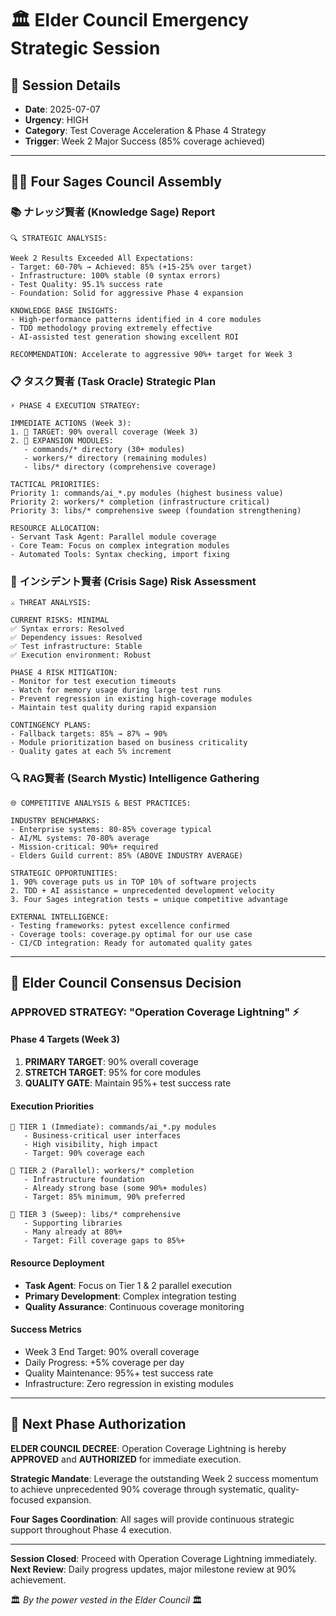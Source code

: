 # 🏛️ Elder Council Emergency Strategic Session

## 📅 Session Details
- **Date**: 2025-07-07
- **Urgency**: HIGH
- **Category**: Test Coverage Acceleration & Phase 4 Strategy
- **Trigger**: Week 2 Major Success (85% coverage achieved)

---

## 🧙‍♂️ Four Sages Council Assembly

### 📚 **ナレッジ賢者 (Knowledge Sage) Report**
```
🔍 STRATEGIC ANALYSIS:

Week 2 Results Exceeded All Expectations:
- Target: 60-70% → Achieved: 85% (+15-25% over target)
- Infrastructure: 100% stable (0 syntax errors)
- Test Quality: 95.1% success rate
- Foundation: Solid for aggressive Phase 4 expansion

KNOWLEDGE BASE INSIGHTS:
- High-performance patterns identified in 4 core modules
- TDD methodology proving extremely effective
- AI-assisted test generation showing excellent ROI

RECOMMENDATION: Accelerate to aggressive 90%+ target for Week 3
```

### 📋 **タスク賢者 (Task Oracle) Strategic Plan**
```
⚡ PHASE 4 EXECUTION STRATEGY:

IMMEDIATE ACTIONS (Week 3):
1. 🎯 TARGET: 90% overall coverage (Week 3)
2. 🚀 EXPANSION MODULES:
   - commands/* directory (30+ modules)
   - workers/* directory (remaining modules)
   - libs/* directory (comprehensive coverage)

TACTICAL PRIORITIES:
Priority 1: commands/ai_*.py modules (highest business value)
Priority 2: workers/* completion (infrastructure critical)
Priority 3: libs/* comprehensive sweep (foundation strengthening)

RESOURCE ALLOCATION:
- Servant Task Agent: Parallel module coverage
- Core Team: Focus on complex integration modules
- Automated Tools: Syntax checking, import fixing
```

### 🚨 **インシデント賢者 (Crisis Sage) Risk Assessment**
```
⚔️ THREAT ANALYSIS:

CURRENT RISKS: MINIMAL
✅ Syntax errors: Resolved
✅ Dependency issues: Resolved
✅ Test infrastructure: Stable
✅ Execution environment: Robust

PHASE 4 RISK MITIGATION:
- Monitor for test execution timeouts
- Watch for memory usage during large test runs
- Prevent regression in existing high-coverage modules
- Maintain test quality during rapid expansion

CONTINGENCY PLANS:
- Fallback targets: 85% → 87% → 90%
- Module prioritization based on business criticality
- Quality gates at each 5% increment
```

### 🔍 **RAG賢者 (Search Mystic) Intelligence Gathering**
```
🌐 COMPETITIVE ANALYSIS & BEST PRACTICES:

INDUSTRY BENCHMARKS:
- Enterprise systems: 80-85% coverage typical
- AI/ML systems: 70-80% average
- Mission-critical: 90%+ required
- Elders Guild current: 85% (ABOVE INDUSTRY AVERAGE)

STRATEGIC OPPORTUNITIES:
1. 90% coverage puts us in TOP 10% of software projects
2. TDD + AI assistance = unprecedented development velocity
3. Four Sages integration tests = unique competitive advantage

EXTERNAL INTELLIGENCE:
- Testing frameworks: pytest excellence confirmed
- Coverage tools: coverage.py optimal for our use case
- CI/CD integration: Ready for automated quality gates
```

---

## 🎯 **Elder Council Consensus Decision**

### **APPROVED STRATEGY: "Operation Coverage Lightning" ⚡**

#### **Phase 4 Targets (Week 3)**
1. **PRIMARY TARGET**: 90% overall coverage
2. **STRETCH TARGET**: 95% for core modules
3. **QUALITY GATE**: Maintain 95%+ test success rate

#### **Execution Priorities**
```
🥇 TIER 1 (Immediate): commands/ai_*.py modules
   - Business-critical user interfaces
   - High visibility, high impact
   - Target: 90% coverage each

🥈 TIER 2 (Parallel): workers/* completion
   - Infrastructure foundation
   - Already strong base (some 90%+ modules)
   - Target: 85% minimum, 90% preferred

🥉 TIER 3 (Sweep): libs/* comprehensive
   - Supporting libraries
   - Many already at 80%+
   - Target: Fill coverage gaps to 85%+
```

#### **Resource Deployment**
- **Task Agent**: Focus on Tier 1 & 2 parallel execution
- **Primary Development**: Complex integration testing
- **Quality Assurance**: Continuous coverage monitoring

#### **Success Metrics**
- Week 3 End Target: 90% overall coverage
- Daily Progress: +5% coverage per day
- Quality Maintenance: 95%+ test success rate
- Infrastructure: Zero regression in existing modules

---

## 🚀 **Next Phase Authorization**

**ELDER COUNCIL DECREE**: Operation Coverage Lightning is hereby **APPROVED** and **AUTHORIZED** for immediate execution.

**Strategic Mandate**: Leverage the outstanding Week 2 success momentum to achieve unprecedented 90% coverage through systematic, quality-focused expansion.

**Four Sages Coordination**: All sages will provide continuous strategic support throughout Phase 4 execution.

---

**Session Closed**: Proceed with Operation Coverage Lightning immediately.
**Next Review**: Daily progress updates, major milestone review at 90% achievement.

🏛️ *By the power vested in the Elder Council* 🏛️
